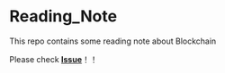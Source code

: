 # Reading_Note
This repo contains some reading note about Blockchain 

Please check [**Issue**](https://github.com/Whisker17/Reading_Note/issues)！！
